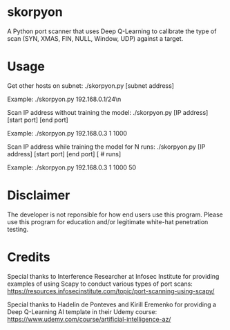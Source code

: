 # skorpyon
A Python port scanner that uses Deep Q-Learning to calibrate the type of scan (SYN, XMAS, FIN, NULL, Window, UDP) against a target.

# Usage
Get other hosts on subnet: ./skorpyon.py [subnet address]

Example: ./skorpyon.py 192.168.0.1/24\n

Scan IP address without training the model: ./skorpyon.py [IP address] [start port] [end port]

Example: ./skorpyon.py 192.168.0.3 1 1000

Scan IP address while training the model for N runs: ./skorpyon.py [IP address] [start port] [end port] [ # runs]

Example: ./skorpyon.py 192.168.0.3 1 1000 50

# Disclaimer
The developer is not reponsible for how end users use this program. Please use this program for education and/or legitimate white-hat penetration testing.

# Credits

Special thanks to Interference Researcher at Infosec Institute for providing examples of using Scapy to conduct various types of port scans: https://resources.infosecinstitute.com/topic/port-scanning-using-scapy/

Special thanks to Hadelin de Ponteves and Kirill Eremenko for providing a Deep Q-Learning AI template in their Udemy course: https://www.udemy.com/course/artificial-intelligence-az/


